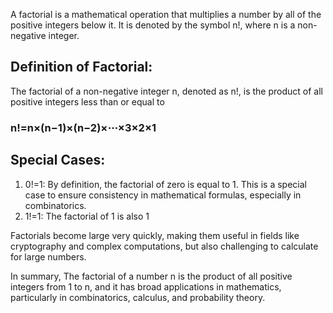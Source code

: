 A factorial is a mathematical operation that multiplies a number by all of the positive integers below it. It is denoted by the symbol n!, where n is a non-negative integer.

## Definition of Factorial:

The factorial of a non-negative integer n, denoted as n!, is the product of all positive integers less than or equal to 

### n!=n×(n−1)×(n−2)×⋯×3×2×1

## Special Cases:

1. 0!=1: By definition, the factorial of zero is equal to 1. This is a special case to ensure consistency in mathematical formulas, especially in combinatorics.
2. 1!=1: The factorial of 1 is also 1

Factorials become large very quickly, making them useful in fields like cryptography and complex computations, but also challenging to calculate for large numbers.

In summary,
The factorial of a number n is the product of all positive integers from 1 to n, and it has broad applications in mathematics, particularly in combinatorics, calculus, and probability theory.

